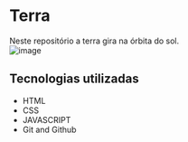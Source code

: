 # Terra
Neste repositório a terra gira na órbita do sol.
<br>
![image](https://github.com/drewneres/terra/assets/71440544/6d7c0086-bf65-49da-b86b-4a31fb38614e)


## Tecnologias utilizadas
- HTML
- CSS
- JAVASCRIPT
- Git and Github
